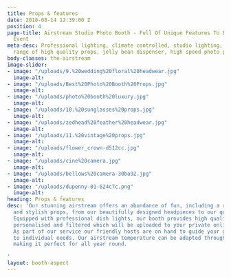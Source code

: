 ```yaml
---
title: Props & features
date: 2018-08-14 12:39:00 Z
position: 4
page-title: Airstream Studio Photo Booth - Full Of Unique Features To Enhance Your
  Event
meta-desc: Professional lighting, climate controlled, studio lighting, an enormous
  range of high quality props, jelly bean dispenser, high speed photo printing.
body-classes: the-airstream
image-slider:
- image: "/uploads/9.%20wedding%20floral%20headwear.jpg"
  image-alt: 
- image: "/uploads/Best%20Photo%20Booth%20Props.jpg"
  image-alt: 
- image: "/uploads/photo%20booth%20luxury.jpg"
  image-alt: 
- image: "/uploads/10.%20sunglasses%20props.jpg"
  image-alt: 
- image: "/uploads/zedhead%20feather%20headwear.jpg"
  image-alt: 
- image: "/uploads/11.%20vintage%20props.jpg"
  image-alt: 
- image: "/uploads/flower_crown-d512cc.jpg"
  image-alt: 
- image: "/uploads/cine%20camera.jpg"
  image-alt: 
- image: "/uploads/bellows%20camera-30ba92.jpg"
  image-alt: 
- image: "/uploads/dupenny-01-624c7c.png"
  image-alt: 
heading: Props & features
desc: 'Our stunning airstream offers an abundance of fun, including a range of unique
  and stylish props, from our beautifully designed headpieces to our quirky sunglasses.
  Equipped with professional dish lights, our booth provides high quality photos,
  personalised and filtered which will be uploaded to your private online gallery.
  As part of our service our friendly hosts are on hand to guide your guests catering
  to individual needs. Our airstream temperature can be adapted throughout the seasons
  making it perfect for all year round.

'
layout: booth-aspect
---
```



